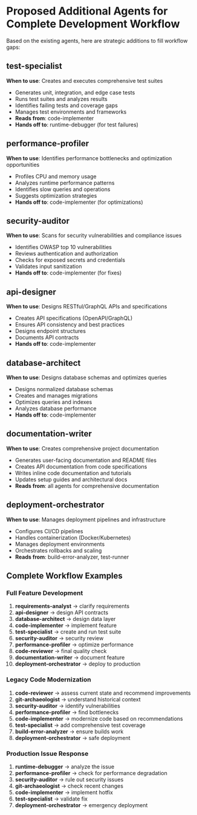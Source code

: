 # Proposed Additional Agents for Complete Development Workflow

Based on the existing agents, here are strategic additions to fill workflow gaps:

## **test-specialist**
**When to use**: Creates and executes comprehensive test suites
- Generates unit, integration, and edge case tests
- Runs test suites and analyzes results
- Identifies failing tests and coverage gaps
- Manages test environments and frameworks
- **Reads from**: code-implementer
- **Hands off to**: runtime-debugger (for test failures)

## **performance-profiler**
**When to use**: Identifies performance bottlenecks and optimization opportunities
- Profiles CPU and memory usage
- Analyzes runtime performance patterns
- Identifies slow queries and operations
- Suggests optimization strategies
- **Hands off to**: code-implementer (for optimizations)

## **security-auditor**
**When to use**: Scans for security vulnerabilities and compliance issues
- Identifies OWASP top 10 vulnerabilities
- Reviews authentication and authorization
- Checks for exposed secrets and credentials
- Validates input sanitization
- **Hands off to**: code-implementer (for fixes)

## **api-designer**
**When to use**: Designs RESTful/GraphQL APIs and specifications
- Creates API specifications (OpenAPI/GraphQL)
- Ensures API consistency and best practices
- Designs endpoint structures
- Documents API contracts
- **Hands off to**: code-implementer

## **database-architect**
**When to use**: Designs database schemas and optimizes queries
- Designs normalized database schemas
- Creates and manages migrations
- Optimizes queries and indexes
- Analyzes database performance
- **Hands off to**: code-implementer

## **documentation-writer**
**When to use**: Creates comprehensive project documentation
- Generates user-facing documentation and README files
- Creates API documentation from code specifications
- Writes inline code documentation and tutorials
- Updates setup guides and architectural docs
- **Reads from**: all agents for comprehensive documentation


## **deployment-orchestrator**
**When to use**: Manages deployment pipelines and infrastructure
- Configures CI/CD pipelines
- Handles containerization (Docker/Kubernetes)
- Manages deployment environments
- Orchestrates rollbacks and scaling
- **Reads from**: build-error-analyzer, test-runner


## Complete Workflow Examples

### Full Feature Development
1. **requirements-analyst** → clarify requirements
2. **api-designer** → design API contracts
3. **database-architect** → design data layer
4. **code-implementer** → implement feature
5. **test-specialist** → create and run test suite
6. **security-auditor** → security review
7. **performance-profiler** → optimize performance
8. **code-reviewer** → final quality check
9. **documentation-writer** → document feature
10. **deployment-orchestrator** → deploy to production

### Legacy Code Modernization
1. **code-reviewer** → assess current state and recommend improvements
2. **git-archaeologist** → understand historical context
3. **security-auditor** → identify vulnerabilities
4. **performance-profiler** → find bottlenecks
5. **code-implementer** → modernize code based on recommendations
6. **test-specialist** → add comprehensive test coverage
7. **build-error-analyzer** → ensure builds work
8. **deployment-orchestrator** → safe deployment

### Production Issue Response
1. **runtime-debugger** → analyze the issue
2. **performance-profiler** → check for performance degradation
3. **security-auditor** → rule out security issues
4. **git-archaeologist** → check recent changes
5. **code-implementer** → implement hotfix
6. **test-specialist** → validate fix
7. **deployment-orchestrator** → emergency deployment
